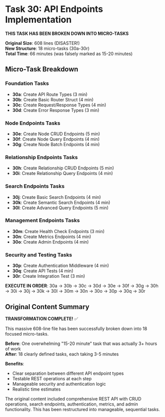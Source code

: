# Task 30: API Endpoints Implementation

**THIS TASK HAS BEEN BROKEN DOWN INTO MICRO-TASKS**

**Original Size**: 608 lines (DISASTER!)  
**New Structure**: 18 micro-tasks (30a-30r)  
**Total Time**: 66 minutes (was falsely marked as 15-20 minutes)

## Micro-Task Breakdown

### Foundation Tasks
- **30a**: Create API Route Types (3 min)
- **30b**: Create Basic Router Struct (4 min)
- **30c**: Create Request/Response Types (4 min)
- **30d**: Create Error Response Types (3 min)

### Node Endpoints Tasks
- **30e**: Create Node CRUD Endpoints (5 min)
- **30f**: Create Node Query Endpoints (4 min)
- **30g**: Create Node Batch Endpoints (4 min)

### Relationship Endpoints Tasks
- **30h**: Create Relationship CRUD Endpoints (5 min)
- **30i**: Create Relationship Query Endpoints (4 min)

### Search Endpoints Tasks
- **30j**: Create Basic Search Endpoints (4 min)
- **30k**: Create Semantic Search Endpoints (4 min)
- **30l**: Create Advanced Query Endpoints (5 min)

### Management Endpoints Tasks
- **30m**: Create Health Check Endpoints (3 min)
- **30n**: Create Metrics Endpoints (4 min)
- **30o**: Create Admin Endpoints (4 min)

### Security and Testing Tasks
- **30p**: Create Authentication Middleware (4 min)
- **30q**: Create API Tests (4 min)
- **30r**: Create Integration Test (3 min)

**EXECUTE IN ORDER**: 30a → 30b → 30c → 30d → 30e → 30f → 30g → 30h → 30i → 30j → 30k → 30l → 30m → 30n → 30o → 30p → 30q → 30r

## Original Content Summary

**TRANSFORMATION COMPLETE!** ✅

This massive 608-line file has been successfully broken down into 18 focused micro-tasks. 

**Before**: One overwhelming "15-20 minute" task that was actually 3+ hours of work  
**After**: 18 clearly defined tasks, each taking 3-5 minutes

**Benefits**:
- Clear separation between different API endpoint types
- Testable REST operations at each step
- Manageable security and authentication logic
- Realistic time estimates

The original content included comprehensive REST API with CRUD operations, search endpoints, authentication, metrics, and admin functionality. This has been restructured into manageable, sequential tasks.